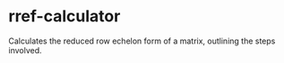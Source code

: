 # rref-calculator
Calculates the reduced row echelon form of a matrix, outlining the steps involved.
